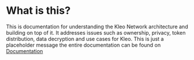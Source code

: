 # What is this?
This is documentation for understanding the Kleo Network architecture and building on top of it. It addresses issues such as ownership, privacy, token distribution, data decryption and use cases for Kleo. This is just a placeholder message the entire documentation can be found on [Documentation](https://docs.kleo.network)


